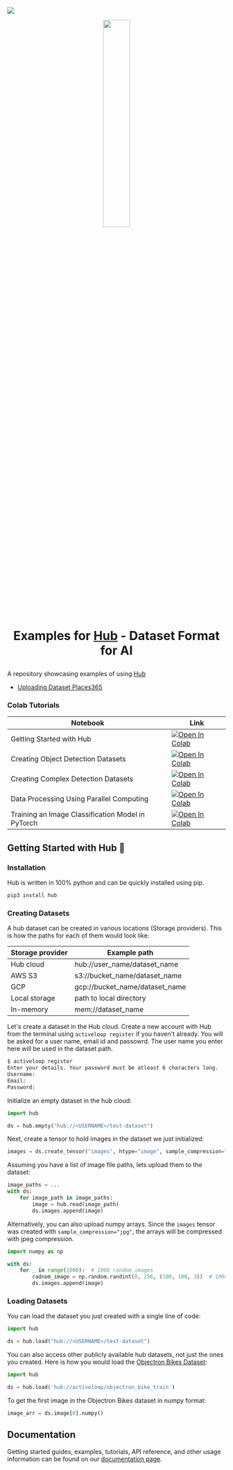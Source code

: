 <img src="https://static.scarf.sh/a.png?x-pxid=bc3c57b0-9a65-49fe-b8ea-f711c4d35b82" /><p align="center">
    <img src="https://www.linkpicture.com/q/hub_logo-1.png" width="35%"/>
    </br>
    <h1 align="center">Examples for <a href="https://github.com/activeloopai/Hub">Hub</a> - Dataset Format for AI
 </h1>
 
 
A repository showcasing examples of using [Hub](https://github.com/pytorch/pytorch)
 - [Uploading Dataset Places365](datasets/places365)
 
 
### Colab Tutorials

| Notebook    | Link |
|-------------|------|
| Getting Started with Hub  | [![Open In Colab](https://colab.research.google.com/assets/colab-badge.svg)](https://colab.research.google.com/github/activeloopai/examples/blob/main/colabs/Getting_Started_with_Hub.ipynb) |
| Creating Object Detection Datasets | [![Open In Colab](https://colab.research.google.com/assets/colab-badge.svg)](https://colab.research.google.com/github/activeloopai/examples/blob/main/colabs/Creating_Object_Detection_Datasets.ipynb) |
| Creating Complex Detection Datasets | [![Open In Colab](https://colab.research.google.com/assets/colab-badge.svg)](https://colab.research.google.com/github/activeloopai/examples/blob/main/colabs/Creating_Complex_Datasets.ipynb) |
| Data Processing Using Parallel Computing | [![Open In Colab](https://colab.research.google.com/assets/colab-badge.svg)](https://colab.research.google.com/github/activeloopai/examples/blob/istranic-adding-colabs/colabs/Data_Processing_Using_Parallel_Computing.ipynb) |
| Training an Image Classification Model in PyTorch  | [![Open In Colab](https://colab.research.google.com/assets/colab-badge.svg)](https://colab.research.google.com/github/activeloopai/examples/blob/main/colabs/Training_an_Image_Classification_Model_in_PyTorch.ipynb) |


 
## Getting Started with Hub 🚀 


### Installation
Hub is written in 100% python and can be quickly installed using pip.
```sh
pip3 install hub
```


### Creating Datasets

A hub dataset can be created in various locations (Storage providers). This is how the paths for each of them would look like:

| Storage provider | Example path                  |
| ---------------- | ----------------------------- |
| Hub cloud        | hub://user_name/dataset_name  |
| AWS S3           | s3://bucket_name/dataset_name |
| GCP              | gcp://bucket_name/dataset_name|
| Local storage    | path to local directory       |
| In-memory        | mem://dataset_name            |



Let's create a dataset in the Hub cloud. Create a new account with Hub from the terminal using `activeloop register` if you haven't already. You will be asked for a user name, email id and passowrd. The user name you enter here will be used in the dataset path.

```sh
$ activeloop register
Enter your details. Your password must be atleast 6 characters long.
Username:
Email:
Password:
```

Initialize an empty dataset in the hub cloud:

```python
import hub

ds = hub.empty("hub://<USERNAME>/test-dataset")
```

Next, create a tensor to hold images in the dataset we just initialized:

```python
images = ds.create_tensor("images", htype="image", sample_compression="jpg")
```

Assuming you have a list of image file paths, lets upload them to the dataset:

```python
image_paths = ...
with ds:
    for image_path in image_paths:
        image = hub.read(image_path)
        ds.images.append(image)
```

Alternatively, you can also upload numpy arrays. Since the `images` tensor was created with `sample_compression="jpg"`, the arrays will be compressed with jpeg compression.


```python
import numpy as np

with ds:
    for _ in range(1000):  # 1000 random images
        radnom_image = np.random.randint(0, 256, (100, 100, 3))  # 100x100 image with 3 channels
        ds.images.append(image)
```



### Loading Datasets


You can load the dataset you just created with a single line of code:

```python
import hub

ds = hub.load("hub://<USERNAME>/test-dataset")
```

You can also access other publicly available hub datasets, not just the ones you created. Here is how you would load the [Objectron Bikes Dataset](https://github.com/google-research-datasets/Objectron):

```python
import hub

ds = hub.load('hub://activeloop/objectron_bike_train')
```

To get the first image in the Objectron Bikes dataset in numpy format:


```python
image_arr = ds.image[0].numpy()
```



## Documentation
Getting started guides, examples, tutorials, API reference, and other usage information can be found on our [documentation page](http://docs.activeloop.ai/?utm_source=github&utm_medium=repo&utm_campaign=readme). 
